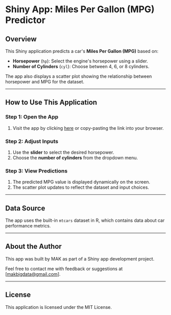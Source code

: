 # Shiny App: Miles Per Gallon (MPG) Predictor

## Overview
This Shiny application predicts a car's **Miles Per Gallon (MPG)** based on:
- **Horsepower** (`hp`): Select the engine's horsepower using a slider.
- **Number of Cylinders** (`cyl`): Choose between 4, 6, or 8 cylinders.

The app also displays a scatter plot showing the relationship between horsepower and MPG for the dataset.

---

## How to Use This Application

### Step 1: Open the App
1. Visit the app by clicking [here](<https://makbigdata.shinyapps.io/shiny-application-jhu-project/>) or copy-pasting the link into your browser.

### Step 2: Adjust Inputs
1. Use the **slider** to select the desired horsepower.
2. Choose the **number of cylinders** from the dropdown menu.

### Step 3: View Predictions
1. The predicted MPG value is displayed dynamically on the screen.
2. The scatter plot updates to reflect the dataset and input choices.

---

## Data Source
The app uses the built-in `mtcars` dataset in R, which contains data about car performance metrics.

---

## About the Author
This app was built by MAK as part of a Shiny app development project.

Feel free to contact me with feedback or suggestions at [makbigdata@gmail.com].

---

## License
This application is licensed under the MIT License.
